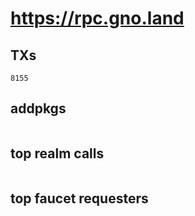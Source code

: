 # https://rpc.gno.land

## TXs
```
8155
```

## addpkgs
```
```

## top realm calls
```
```

## top faucet requesters
```
```

